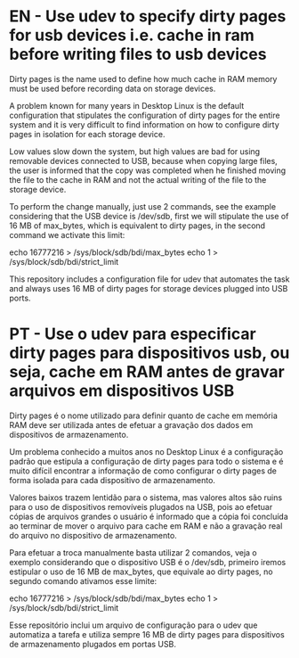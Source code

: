 # EN - Use udev to specify dirty pages for usb devices i.e. cache in ram before writing files to usb devices

Dirty pages is the name used to define how much cache in RAM memory must be used before recording data on storage devices.

A problem known for many years in Desktop Linux is the default configuration that stipulates the configuration of dirty pages for the entire system and it is very difficult to find information on how to configure dirty pages in isolation for each storage device.

Low values slow down the system, but high values are bad for using removable devices connected to USB, because when copying large files, the user is informed that the copy was completed when he finished moving the file to the cache in RAM and not the actual writing of the file to the storage device.

To perform the change manually, just use 2 commands, see the example considering that the USB device is /dev/sdb, first we will stipulate the use of 16 MB of max_bytes, which is equivalent to dirty pages, in the second command we activate this limit:

echo 16777216 > /sys/block/sdb/bdi/max_bytes
echo 1 > /sys/block/sdb/bdi/strict_limit

This repository includes a configuration file for udev that automates the task and always uses 16 MB of dirty pages for storage devices plugged into USB ports.


# PT - Use o udev para especificar dirty pages para dispositivos usb, ou seja, cache em RAM antes de gravar arquivos em dispositivos USB

Dirty pages é o nome utilizado para definir quanto de cache em memória RAM deve ser utilizada antes de efetuar a gravação dos dados em dispositivos de armazenamento.

Um problema conhecido a muitos anos no Desktop Linux é a configuração padrão que estipula a configuração de dirty pages para todo o sistema e é muito difícil encontrar a informação de como configurar o dirty pages de forma isolada para cada dispositivo de armazenamento.

Valores baixos trazem lentidão para o sistema, mas valores altos são ruins para o uso de dispositivos removíveis plugados na USB, pois ao efetuar cópias de arquivos grandes o usuário é informado que a cópia foi concluída ao terminar de mover o arquivo para cache em RAM e não a gravação real do arquivo no dispositivo de armazenamento.

Para efetuar a troca manualmente basta utilizar 2 comandos, veja o exemplo considerando que o dispositivo USB é o /dev/sdb, primeiro iremos estipular o uso de 16 MB de max_bytes, que equivale ao dirty pages, no segundo comando ativamos esse limite:

echo 16777216 > /sys/block/sdb/bdi/max_bytes
echo 1 > /sys/block/sdb/bdi/strict_limit

Esse repositório inclui um arquivo de configuração para o udev que automatiza a tarefa e utiliza sempre 16 MB de dirty pages para dispositivos de armazenamento plugados em portas USB.
